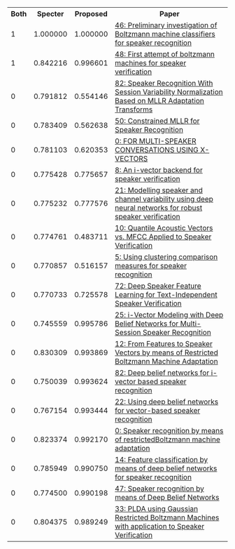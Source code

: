 <html><table><tr>
<th>Both</th>
<th>Specter</th>
<th>Proposed</th>
<th>Paper</th>
</tr>
<tr>
<td>1</td>
<td>1.000000</td>
<td>1.000000</td>
<td><a href="https://www.semanticscholar.org/paper/3e968cbb58b1c209ac37ce3a995be02a993b762c">46: Preliminary investigation of Boltzmann machine classifiers for speaker recognition</a></td>
</tr>
<tr>
<td>1</td>
<td>0.842216</td>
<td>0.996601</td>
<td><a href="https://www.semanticscholar.org/paper/e26525f72ec7bbc3780b87c964ce700a8b84a157">48: First attempt of boltzmann machines for speaker verification</a></td>
</tr>
<tr>
<td>0</td>
<td>0.791812</td>
<td>0.554146</td>
<td><a href="https://www.semanticscholar.org/paper/bff909073b993f22a95e5b75b76faccce63dc0a5">82: Speaker Recognition With Session Variability Normalization Based on MLLR Adaptation Transforms</a></td>
</tr>
<tr>
<td>0</td>
<td>0.783409</td>
<td>0.562638</td>
<td><a href="https://www.semanticscholar.org/paper/1a8a19cc33ec51518e594028f581c3703e73ec0e">50: Constrained MLLR for Speaker Recognition</a></td>
</tr>
<tr>
<td>0</td>
<td>0.781103</td>
<td>0.620353</td>
<td><a href="https://www.semanticscholar.org/paper/b808cfac9c44f27d3716f9280dad4dc2a9bbc8df">0: FOR MULTI-SPEAKER CONVERSATIONS USING X-VECTORS</a></td>
</tr>
<tr>
<td>0</td>
<td>0.775428</td>
<td>0.775657</td>
<td><a href="https://www.semanticscholar.org/paper/3b7c8a007339b0eac50e13a47fd2c09e567461c5">8: An i-vector backend for speaker verification</a></td>
</tr>
<tr>
<td>0</td>
<td>0.775232</td>
<td>0.777576</td>
<td><a href="https://www.semanticscholar.org/paper/08484b0554318f3872ddde1d599d5afb9e92f1a1">21: Modelling speaker and channel variability using deep neural networks for robust speaker verification</a></td>
</tr>
<tr>
<td>0</td>
<td>0.774761</td>
<td>0.483711</td>
<td><a href="https://www.semanticscholar.org/paper/000830d24d9d0777ad7ce6e41a8f52138bb836b0">10: Quantile Acoustic Vectors vs. MFCC Applied to Speaker Verification</a></td>
</tr>
<tr>
<td>0</td>
<td>0.770857</td>
<td>0.516157</td>
<td><a href="https://www.semanticscholar.org/paper/0d52a71edc0dd23e68c0f5764a091bb0b5f5c835">5: Using clustering comparison measures for speaker recognition</a></td>
</tr>
<tr>
<td>0</td>
<td>0.770733</td>
<td>0.725578</td>
<td><a href="https://www.semanticscholar.org/paper/ea1da06d076ca05a7227291897adc8d936f2f47a">72: Deep Speaker Feature Learning for Text-Independent Speaker Verification</a></td>
</tr>
<tr>
<td>0</td>
<td>0.745559</td>
<td>0.995786</td>
<td><a href="https://www.semanticscholar.org/paper/b49257ab799e8167a1a64bbea2381be212aec215">25: i-Vector Modeling with Deep Belief Networks for Multi-Session Speaker Recognition</a></td>
</tr>
<tr>
<td>0</td>
<td>0.830309</td>
<td>0.993869</td>
<td><a href="https://www.semanticscholar.org/paper/d2e80c26b8fcfae236b491656f5c062c5b16f7cc">12: From Features to Speaker Vectors by means of Restricted Boltzmann Machine Adaptation</a></td>
</tr>
<tr>
<td>0</td>
<td>0.750039</td>
<td>0.993624</td>
<td><a href="https://www.semanticscholar.org/paper/51d83b2aa26cbad6142a9e83bf682e5ae4d3f1b0">82: Deep belief networks for i-vector based speaker recognition</a></td>
</tr>
<tr>
<td>0</td>
<td>0.767154</td>
<td>0.993444</td>
<td><a href="https://www.semanticscholar.org/paper/1b73348dce1843c46ec0f1998dbfe9e441879e04">22: Using deep belief networks for vector-based speaker recognition</a></td>
</tr>
<tr>
<td>0</td>
<td>0.823374</td>
<td>0.992170</td>
<td><a href="https://www.semanticscholar.org/paper/440978b632ad82998f2d9efad2c97f1b61e0dfdb">0: Speaker recognition by means of restrictedBoltzmann machine adaptation</a></td>
</tr>
<tr>
<td>0</td>
<td>0.785949</td>
<td>0.990750</td>
<td><a href="https://www.semanticscholar.org/paper/a17eb8a05839f774ca94f7b1f3b7eac4fb37bdb3">14: Feature classification by means of deep belief networks for speaker recognition</a></td>
</tr>
<tr>
<td>0</td>
<td>0.774500</td>
<td>0.990198</td>
<td><a href="https://www.semanticscholar.org/paper/9ae24ba0c38ef805df05ee9dec91b9d6f356f2a1">47: Speaker recognition by means of Deep Belief Networks</a></td>
</tr>
<tr>
<td>0</td>
<td>0.804375</td>
<td>0.989249</td>
<td><a href="https://www.semanticscholar.org/paper/10a8efb4f0bc012f39d35c508366b82f30e92faa">33: PLDA using Gaussian Restricted Boltzmann Machines with application to Speaker Verification</a></td>
</tr>
</table></html>
